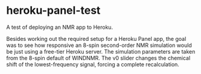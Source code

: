 # heroku-panel-test

A test of deploying an NMR app to Heroku.

Besides working out the required setup for a Heroku Panel app,
the goal was to see how responsive an 8-spin second-order NMR simulation would be just using a free-tier Heroku server.
The simulation parameters are taken from the 8-spin default of WINDNMR.
The v0 slider changes the chemical shift of the lowest-frequency signal,
forcing a complete recalculation.
